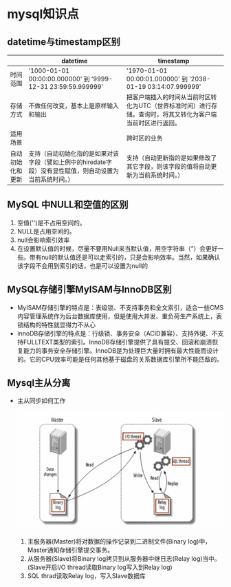 # mysql知识点
## datetime与timestamp区别

|                  | datetime                                                     | timestamp                                                    |
| ---------------- | ------------------------------------------------------------ | ------------------------------------------------------------ |
| 时间范围         | '1000-01-01 00:00:00.000000' 到 '9999-12-31 23:59:59.999999' | '1970-01-01 00:00:01.000000' 到 '2038-01-19 03:14:07.999999' |
| 存储方式         | 不做任何改变，基本上是原样输入和输出                         | 把客户端插入的时间从当前时区转化为UTC（世界标准时间）进行存储。查询时，将其又转化为客户端当前时区进行返回。 |
| 适用场景         |                                                              | 跨时区的业务                                                 |
| 自动初始化和更新 | 支持（自动初始化指的是如果对该字段（譬如上例中的hiredate字段）没有显性赋值，则自动设置为当前系统时间。） | 支持（自动更新指的是如果修改了其它字段，则该字段的值将自动更新为当前系统时间。） |

## MySQL 中NULL和空值的区别

1. 空值('')是不占用空间的。
2. NULL是占用空间的。
3. null会影响索引效率
4. 在设置默认值的时候，尽量不要用Null来当默认值，用空字符串（”）会更好一些。带有null的默认值还是可以走索引的，只是会影响效率。当然，如果确认该字段不会用到索引的话，也是可以设置为null的

## MySQL存储引擎MyISAM与InnoDB区别
- MyISAM存储引擎的特点是：表级锁、不支持事务和全文索引，适合一些CMS内容管理系统作为后台数据库使用，但是使用大并发、重负荷生产系统上，表锁结构的特性就显得力不从心
- innoDB存储引擎的特点是：行级锁、事务安全（ACID兼容）、支持外键、不支持FULLTEXT类型的索引。InnoDB存储引擎提供了具有提交、回滚和崩溃恢复能力的事务安全存储引擎。InnoDB是为处理巨大量时拥有最大性能而设计的。它的CPU效率可能是任何其他基于磁盘的关系数据库引擎所不能匹敌的。



## Mysql主从分离

- 主从同步如何工作

  ![MySQL-Master-Slave](https://github.com/chenyaowu/myo2o/blob/master/myo2o/img/mysql/MySQL-Master-Slave.jpg)

  1. 主服务器(Master)将对数据的操作记录到二进制文件(Binary log)中，Master通知存储引擎提交事务。
  2. 从服务器(Slave)将Binary log拷贝到从服务器中继日志(Relay log)当中。(Slave开启I/O thread读取Binary log写入到Relay log)
  3. SQL thrad读取Relay log，写入Slave数据库



